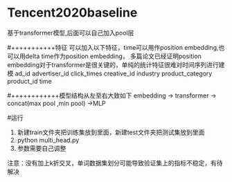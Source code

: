 # Tencent2020baseline
 
基于transformer模型,后面可以自己加入pool层

#+++++++++++特征
可以加入以下特征，time可以用作position embedding,也可以用delta time作为position embedding，
多篇论文已经证明position embedding对于transformer是很关键的，单纯的统计特征很难对时间序列进行建模
ad_id
advertiser_id 
click_times
creative_id 
industry
product_category 
product_id
time

#++++++++++++模型结构从左至右大致如下
embedding  ->  transformer -> concat(max pool ,min pool) ->MLP

#运行
1. 新建train文件夹把训练集放到里面，新建test文件夹把测试集放到里面
2. python multi_head.py
3. 参数需要自己调整


注意：没有加上k折交叉，单词数据集划分可能导致验证集上的指标不稳定，有待解决
